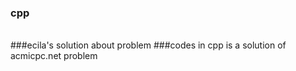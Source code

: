 ### cpp
<br/>
###ecila's solution about problem
###codes in cpp is a solution of acmicpc.net problem
